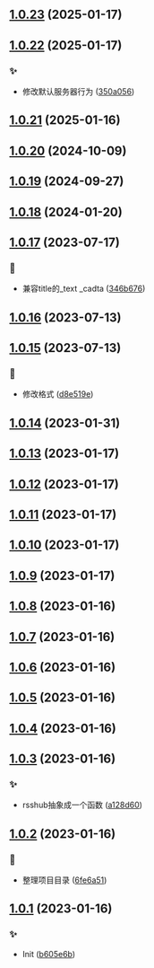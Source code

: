 ## [1.0.23](https://github.com/kongnet/daily-rss/compare/v1.0.22...v1.0.23) (2025-01-17)




## [1.0.22](https://github.com/kongnet/daily-rss/compare/v1.0.21...v1.0.22) (2025-01-17)


### :sparkles:

* 修改默认服务器行为 ([350a056](https://github.com/kongnet/daily-rss/commit/350a0562059b943fc780eda3c3ed7857a9dc19c5))



## [1.0.21](https://github.com/kongnet/daily-rss/compare/v1.0.20...v1.0.21) (2025-01-16)




## [1.0.20](https://github.com/kongnet/daily-rss/compare/v1.0.19...v1.0.20) (2024-10-09)




## [1.0.19](https://github.com/kongnet/daily-rss/compare/v1.0.18...v1.0.19) (2024-09-27)




## [1.0.18](https://github.com/kongnet/daily-rss/compare/v1.0.17...v1.0.18) (2024-01-20)




## [1.0.17](https://github.com/kongnet/daily-rss/compare/v1.0.16...v1.0.17) (2023-07-17)


### :bug:

* 兼容title的_text _cadta ([346b676](https://github.com/kongnet/daily-rss/commit/346b676224a5c9500a575326f2f830857ad18623))



## [1.0.16](https://github.com/kongnet/daily-rss/compare/v1.0.15...v1.0.16) (2023-07-13)




## [1.0.15](https://github.com/kongnet/daily-rss/compare/v1.0.14...v1.0.15) (2023-07-13)


### :bug:

* 修改格式 ([d8e519e](https://github.com/kongnet/daily-rss/commit/d8e519ef878bf79007765b008b920c331ab36c6f))



## [1.0.14](https://github.com/kongnet/daily-rss/compare/v1.0.13...v1.0.14) (2023-01-31)




## [1.0.13](https://github.com/kongnet/daily-rss/compare/v1.0.12...v1.0.13) (2023-01-17)




## [1.0.12](https://github.com/kongnet/daily-rss/compare/v1.0.11...v1.0.12) (2023-01-17)




## [1.0.11](https://github.com/kongnet/daily-rss/compare/v1.0.10...v1.0.11) (2023-01-17)




## [1.0.10](https://github.com/kongnet/daily-rss/compare/v1.0.9...v1.0.10) (2023-01-17)




## [1.0.9](https://github.com/kongnet/daily-rss/compare/v1.0.8...v1.0.9) (2023-01-17)




## [1.0.8](https://github.com/kongnet/daily-rss/compare/v1.0.7...v1.0.8) (2023-01-16)




## [1.0.7](https://github.com/kongnet/daily-rss/compare/v1.0.6...v1.0.7) (2023-01-16)




## [1.0.6](https://github.com/kongnet/daily-rss/compare/v1.0.5...v1.0.6) (2023-01-16)




## [1.0.5](https://github.com/kongnet/daily-rss/compare/v1.0.4...v1.0.5) (2023-01-16)




## [1.0.4](https://github.com/kongnet/daily-rss/compare/v1.0.3...v1.0.4) (2023-01-16)




## [1.0.3](https://github.com/kongnet/daily-rss/compare/v1.0.2...v1.0.3) (2023-01-16)


### :sparkles:

* rsshub抽象成一个函数 ([a128d60](https://github.com/kongnet/daily-rss/commit/a128d60f44e99a7507a294df1d114443e812f12f))



## [1.0.2](https://github.com/kongnet/daily-rss/compare/v1.0.1...v1.0.2) (2023-01-16)


### :art:

* 整理项目目录 ([6fe6a51](https://github.com/kongnet/daily-rss/commit/6fe6a51b0d5357b70289a0fed75fee6b06f93b97))



## [1.0.1](https://github.com/kongnet/daily-rss/compare/b605e6ba5df4e61d18febbdca2515e537c20feef...v1.0.1) (2023-01-16)


### :sparkles:

* Init ([b605e6b](https://github.com/kongnet/daily-rss/commit/b605e6ba5df4e61d18febbdca2515e537c20feef))



